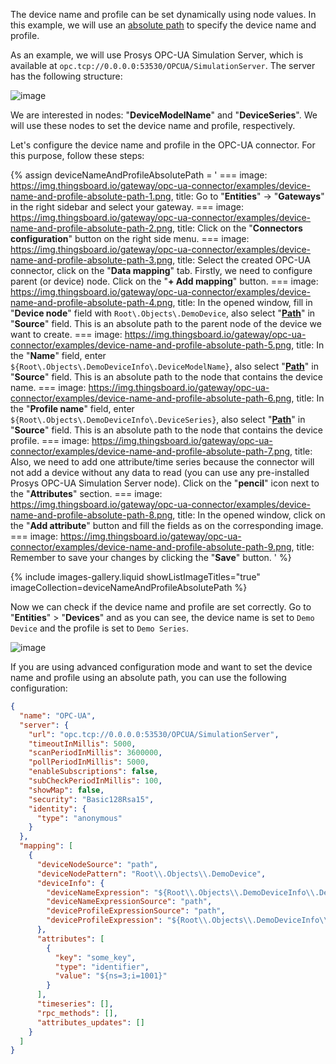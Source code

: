 The device name and profile can be set dynamically using node values. In this example, we will use an 
[absolute path](/docs/iot-gateway/config/opc-ua/#absolute-path) to specify the device name and profile.

As an example, we will use Prosys OPC-UA Simulation Server, which is available at
`opc.tcp://0.0.0.0:53530/OPCUA/SimulationServer`. The server has the following structure:

![image](https://img.thingsboard.io/gateway/opc-ua-connector/examples/opc-ua-server-structure-overview.png)

We are interested in nodes: "**DeviceModelName**" and "**DeviceSeries**". We will use these nodes to set the device name
and profile, respectively.

Let's configure the device name and profile in the OPC-UA connector. For this purpose, follow these steps:

{% assign deviceNameAndProfileAbsolutePath = '
    ===
        image: https://img.thingsboard.io/gateway/opc-ua-connector/examples/device-name-and-profile-absolute-path-1.png,
        title: Go to "**Entities**" → "**Gateways**" in the right sidebar and select your gateway.
    ===
        image: https://img.thingsboard.io/gateway/opc-ua-connector/examples/device-name-and-profile-absolute-path-2.png,
        title: Click on the "**Connectors configuration**" button on the right side menu.
    ===
        image: https://img.thingsboard.io/gateway/opc-ua-connector/examples/device-name-and-profile-absolute-path-3.png,
        title: Select the created OPC-UA connector, click on the "**Data mapping**" tab. Firstly, we need to configure parent (or device) node. Click on the "**+ Add mapping**" button.
    ===
        image: https://img.thingsboard.io/gateway/opc-ua-connector/examples/device-name-and-profile-absolute-path-4.png,
        title: In the opened window, fill in "**Device node**" field with `Root\.Objects\.DemoDevice`, also select "**[Path](/docs/iot-gateway/config/opc-ua/#absolute-path)**" in "**Source**" field. This is an absolute path to the parent node of the device we want to create.
    ===
        image: https://img.thingsboard.io/gateway/opc-ua-connector/examples/device-name-and-profile-absolute-path-5.png,
        title: In the "**Name**" field, enter `${Root\.Objects\.DemoDeviceInfo\.DeviceModelName}`, also select "**[Path](/docs/iot-gateway/config/opc-ua/#absolute-path)**" in "**Source**" field. This is an absolute path to the node that contains the device name.
    ===
        image: https://img.thingsboard.io/gateway/opc-ua-connector/examples/device-name-and-profile-absolute-path-6.png,
        title: In the "**Profile name**" field, enter `${Root\.Objects\.DemoDeviceInfo\.DeviceSeries}`, also select "**[Path](/docs/iot-gateway/config/opc-ua/#absolute-path)**" in "**Source**" field. This is an absolute path to the node that contains the device profile.
    ===
        image: https://img.thingsboard.io/gateway/opc-ua-connector/examples/device-name-and-profile-absolute-path-7.png,
        title: Also, we need to add one attribute/time series because the connector will not add a device without any data to read (you can use any pre-installed Prosys OPC-UA Simulation Server node). Click on the "**pencil**" icon next to the "**Attributes**" section.
    ===
        image: https://img.thingsboard.io/gateway/opc-ua-connector/examples/device-name-and-profile-absolute-path-8.png,
        title: In the opened window, click on the "**Add attribute**" button and fill the fields as on the corresponding image.
    ===
        image: https://img.thingsboard.io/gateway/opc-ua-connector/examples/device-name-and-profile-absolute-path-9.png,
        title: Remember to save your changes by clicking the "**Save**" button.
'
%}

{% include images-gallery.liquid showListImageTitles="true" imageCollection=deviceNameAndProfileAbsolutePath %}

Now we can check if the device name and profile are set correctly. Go to "**Entities**" > "**Devices**" and as you can see, the device
name is set to `Demo Device` and the profile is set to `Demo Series`.

![image](https://img.thingsboard.io/gateway/opc-ua-connector/examples/result-device-overview.png)

If you are using advanced configuration mode and want to set the device name and profile using an absolute path, you can
use the following configuration:

```json
{
  "name": "OPC-UA",
  "server": {
    "url": "opc.tcp://0.0.0.0:53530/OPCUA/SimulationServer",
    "timeoutInMillis": 5000,
    "scanPeriodInMillis": 3600000,
    "pollPeriodInMillis": 5000,
    "enableSubscriptions": false,
    "subCheckPeriodInMillis": 100,
    "showMap": false,
    "security": "Basic128Rsa15",
    "identity": {
      "type": "anonymous"
    }
  },
  "mapping": [
    {
      "deviceNodeSource": "path",
      "deviceNodePattern": "Root\\.Objects\\.DemoDevice",
      "deviceInfo": {
        "deviceNameExpression": "${Root\\.Objects\\.DemoDeviceInfo\\.DeviceModelName}",
        "deviceNameExpressionSource": "path",
        "deviceProfileExpressionSource": "path",
        "deviceProfileExpression": "${Root\\.Objects\\.DemoDeviceInfo\\.DeviceSeries}"
      },
      "attributes": [
        {
          "key": "some_key",
          "type": "identifier",
          "value": "${ns=3;i=1001}"
        }
      ],
      "timeseries": [],
      "rpc_methods": [],
      "attributes_updates": []
    }
  ]
}
```
